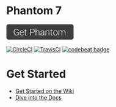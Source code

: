 # Phantom 7
[![](button.png)](https://github.com/cyberpwnn/Phantom/releases)

[![CircleCI](https://circleci.com/gh/cyberpwnn/Phantom.svg?style=shield)](https://circleci.com/gh/cyberpwnn/Phantom)
[![TravisCI](https://travis-ci.org/cyberpwnn/Phantom.svg?branch=master)](https://travis-ci.org/cyberpwnn/Phantom)
[![codebeat badge](https://codebeat.co/badges/044134b4-fd2f-4441-8993-276b4b850b30)](https://codebeat.co/projects/github-com-cyberpwnn-phantom)
# Get Started
* [Get Started on the Wiki](https://github.com/cyberpwnn/Phantom/wiki/)
* [Dive into the Docs](http://cyberpwn.org/docs/phantom/)
